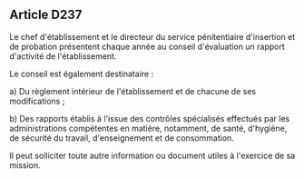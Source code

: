 Article D237
----
Le chef d'établissement et le directeur du service pénitentiaire d'insertion et
de probation présentent chaque année au conseil d'évaluation un rapport
d'activité de l'établissement.

Le conseil est également destinataire :

a) Du règlement intérieur de l'établissement et de chacune de ses modifications
;

b) Des rapports établis à l'issue des contrôles spécialisés effectués par les
administrations compétentes en matière, notamment, de santé, d'hygiène, de
sécurité du travail, d'enseignement et de consommation.

Il peut solliciter toute autre information ou document utiles à l'exercice de sa
mission.
